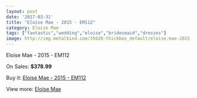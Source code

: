 ```yaml
---
layout: post
date: '2017-03-31'
title: "Eloise Mae - 2015 - EM112"
category: Eloise Mae
tags: ["fantastic","wedding","eloise","bridesmaid","dresses"]
image: http://img.metalkind.com/35620-thickbox_default/eloise-mae-2015-em112.jpg
---
```

Eloise Mae - 2015 - EM112

On Sales: **$378.99**
<a href="https://www.metalkind.com/en/eloise-mae/11436-eloise-mae-2015-em112.html"><amp-img layout="responsive" width="600" height="600" src="//img.metalkind.com/35620-thickbox_default/eloise-mae-2015-em112.jpg" alt="Eloise Mae - 2015 - EM112 0" /></a>
<a href="https://www.metalkind.com/en/eloise-mae/11436-eloise-mae-2015-em112.html"><amp-img layout="responsive" width="600" height="600" src="//img.metalkind.com/35622-thickbox_default/eloise-mae-2015-em112.jpg" alt="Eloise Mae - 2015 - EM112 1" /></a>
<a href="https://www.metalkind.com/en/eloise-mae/11436-eloise-mae-2015-em112.html"><amp-img layout="responsive" width="600" height="600" src="//img.metalkind.com/35624-thickbox_default/eloise-mae-2015-em112.jpg" alt="Eloise Mae - 2015 - EM112 2" /></a>

Buy it: [Eloise Mae - 2015 - EM112](https://www.metalkind.com/en/eloise-mae/11436-eloise-mae-2015-em112.html "Eloise Mae - 2015 - EM112")

View more: [Eloise Mae](https://www.metalkind.com/en/135-eloise-mae "Eloise Mae")